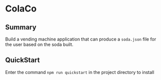 # ColaCo

## Summary
Build a vending machine application that can produce a `soda.json` file for the user based on the 
soda built.

## QuickStart
Enter the command `npm run quickstart` in the project directory to install

